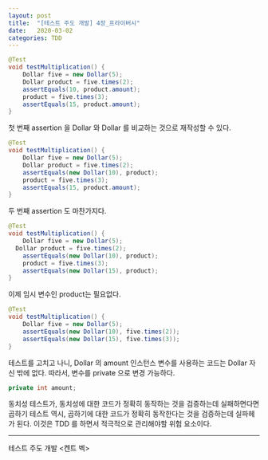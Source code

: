 ```yaml
---
layout: post
title:  "[테스트 주도 개발] 4장_프라이버시"
date:   2020-03-02
categories: TDD
---
```


```java
@Test
void testMultiplication() {
	Dollar five = new Dollar(5);
	Dollar product = five.times(2);
	assertEquals(10, product.amount);
	product = five.times(3);
	assertEquals(15, product.amount);
}
```

첫 번째 assertion 을 Dollar 와 Dollar 를 비교하는 것으로 재작성할 수 있다.

```java
@Test
void testMultiplication() {
	Dollar five = new Dollar(5);
	Dollar product = five.times(2);
	assertEquals(new Dollar(10), product);
	product = five.times(3);
	assertEquals(15, product.amount);
}
```

두 번째 assertion 도 마찬가지다.

```java
@Test
void testMultiplication() {
	Dollar five = new Dollar(5);
  Dollar product = five.times(2);
	assertEquals(new Dollar(10), product);
	product = five.times(3);
	assertEquals(new Dollar(15), product);
}
```

이제 임시 변수인 product는 필요없다.

```java
@Test
void testMultiplication() {
	Dollar five = new Dollar(5);
	assertEquals(new Dollar(10), five.times(2));
	assertEquals(new Dollar(15), five.times(3));
}
```

테스트를 고치고 나니, Dollar 의 amount 인스턴스 변수를 사용하는 코드는 Dollar 자신 밖에 없다. 따라서, 변수를 private 으로 변경 가능하다.

```java
private int amount;
```

동치성 테스트가, 동치성에 대한 코드가 정확히 동작하는 것을 검증하는데 실패하면다면 곱하기 테스트 역시, 곱하기에 대한 코드가 정확히 동작한다는 것을 검증하는데 실파헤가 된다. 이것은 TDD 를 하면서 적극적으로 관리해야할 위험 요소이다.

---

테스트 주도 개발 <켄트 벡>